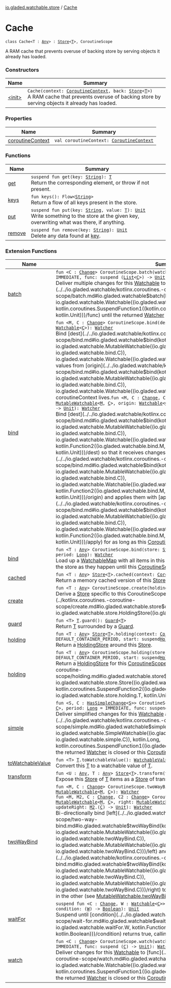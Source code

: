 [io.gladed.watchable.store](../index.md) / [Cache](./index.md)

# Cache

`class Cache<T : `[`Any`](https://kotlinlang.org/api/latest/jvm/stdlib/kotlin/-any/index.html)`> : `[`Store`](../-store/index.md)`<`[`T`](index.md#T)`>, CoroutineScope`

A RAM cache that prevents overuse of backing store by serving objects it already has loaded.

### Constructors

| Name | Summary |
|---|---|
| [&lt;init&gt;](-init-.md) | `Cache(context: `[`CoroutineContext`](https://kotlinlang.org/api/latest/jvm/stdlib/kotlin.coroutines/-coroutine-context/index.html)`, back: `[`Store`](../-store/index.md)`<`[`T`](index.md#T)`>)`<br>A RAM cache that prevents overuse of backing store by serving objects it already has loaded. |

### Properties

| Name | Summary |
|---|---|
| [coroutineContext](coroutine-context.md) | `val coroutineContext: `[`CoroutineContext`](https://kotlinlang.org/api/latest/jvm/stdlib/kotlin.coroutines/-coroutine-context/index.html) |

### Functions

| Name | Summary |
|---|---|
| [get](get.md) | `suspend fun get(key: `[`String`](https://kotlinlang.org/api/latest/jvm/stdlib/kotlin/-string/index.html)`): `[`T`](index.md#T)<br>Return the corresponding element, or throw if not present. |
| [keys](keys.md) | `fun keys(): Flow<`[`String`](https://kotlinlang.org/api/latest/jvm/stdlib/kotlin/-string/index.html)`>`<br>Return a flow of all keys present in the store. |
| [put](put.md) | `suspend fun put(key: `[`String`](https://kotlinlang.org/api/latest/jvm/stdlib/kotlin/-string/index.html)`, value: `[`T`](index.md#T)`): `[`Unit`](https://kotlinlang.org/api/latest/jvm/stdlib/kotlin/-unit/index.html)<br>Write something to the store at the given key, overwriting what was there, if anything. |
| [remove](remove.md) | `suspend fun remove(key: `[`String`](https://kotlinlang.org/api/latest/jvm/stdlib/kotlin/-string/index.html)`): `[`Unit`](https://kotlinlang.org/api/latest/jvm/stdlib/kotlin/-unit/index.html)<br>Delete any data found at [key](../-store/remove.md#io.gladed.watchable.store.Store$remove(kotlin.String)/key). |

### Extension Functions

| Name | Summary |
|---|---|
| [batch](../../io.gladed.watchable/kotlinx.coroutines.-coroutine-scope/batch.md) | `fun <C : `[`Change`](../../io.gladed.watchable/-change/index.md)`> CoroutineScope.batch(watchable: `[`Watchable`](../../io.gladed.watchable/-watchable/index.md)`<`[`C`](../../io.gladed.watchable/kotlinx.coroutines.-coroutine-scope/batch.md#C)`>, period: `[`Long`](https://kotlinlang.org/api/latest/jvm/stdlib/kotlin/-long/index.html)` = IMMEDIATE, func: suspend (`[`List`](https://kotlinlang.org/api/latest/jvm/stdlib/kotlin.collections/-list/index.html)`<`[`C`](../../io.gladed.watchable/kotlinx.coroutines.-coroutine-scope/batch.md#C)`>) -> `[`Unit`](https://kotlinlang.org/api/latest/jvm/stdlib/kotlin/-unit/index.html)`): `[`Watcher`](../../io.gladed.watchable/-watcher/index.md)<br>Deliver multiple changes for this [Watchable](../../io.gladed.watchable/-watchable/index.md) to [func](../../io.gladed.watchable/kotlinx.coroutines.-coroutine-scope/batch.md#io.gladed.watchable$batch(kotlinx.coroutines.CoroutineScope, io.gladed.watchable.Watchable((io.gladed.watchable.batch.C)), kotlin.Long, kotlin.coroutines.SuspendFunction1((kotlin.collections.List((io.gladed.watchable.batch.C)), kotlin.Unit)))/func) until the returned [Watcher](../../io.gladed.watchable/-watcher/index.md) is closed or this [CoroutineScope](#) completes. |
| [bind](../../io.gladed.watchable/kotlinx.coroutines.-coroutine-scope/bind.md) | `fun <M, C : `[`Change`](../../io.gladed.watchable/-change/index.md)`> CoroutineScope.bind(dest: `[`MutableWatchable`](../../io.gladed.watchable/-mutable-watchable/index.md)`<`[`M`](../../io.gladed.watchable/kotlinx.coroutines.-coroutine-scope/bind.md#M)`, `[`C`](../../io.gladed.watchable/kotlinx.coroutines.-coroutine-scope/bind.md#C)`>, origin: `[`Watchable`](../../io.gladed.watchable/-watchable/index.md)`<`[`C`](../../io.gladed.watchable/kotlinx.coroutines.-coroutine-scope/bind.md#C)`>): `[`Watcher`](../../io.gladed.watchable/-watcher/index.md)<br>Bind [dest](../../io.gladed.watchable/kotlinx.coroutines.-coroutine-scope/bind.md#io.gladed.watchable$bind(kotlinx.coroutines.CoroutineScope, io.gladed.watchable.MutableWatchable((io.gladed.watchable.bind.M, io.gladed.watchable.bind.C)), io.gladed.watchable.Watchable((io.gladed.watchable.bind.C)))/dest) so that it receives values from [origin](../../io.gladed.watchable/kotlinx.coroutines.-coroutine-scope/bind.md#io.gladed.watchable$bind(kotlinx.coroutines.CoroutineScope, io.gladed.watchable.MutableWatchable((io.gladed.watchable.bind.M, io.gladed.watchable.bind.C)), io.gladed.watchable.Watchable((io.gladed.watchable.bind.C)))/origin) as long as the calling coroutineContext lives.`fun <M, C : `[`Change`](../../io.gladed.watchable/-change/index.md)`, C2 : `[`Change`](../../io.gladed.watchable/-change/index.md)`> CoroutineScope.bind(dest: `[`MutableWatchable`](../../io.gladed.watchable/-mutable-watchable/index.md)`<`[`M`](../../io.gladed.watchable/kotlinx.coroutines.-coroutine-scope/bind.md#M)`, `[`C`](../../io.gladed.watchable/kotlinx.coroutines.-coroutine-scope/bind.md#C)`>, origin: `[`Watchable`](../../io.gladed.watchable/-watchable/index.md)`<`[`C2`](../../io.gladed.watchable/kotlinx.coroutines.-coroutine-scope/bind.md#C2)`>, period: `[`Long`](https://kotlinlang.org/api/latest/jvm/stdlib/kotlin/-long/index.html)` = IMMEDIATE, apply: `[`M`](../../io.gladed.watchable/kotlinx.coroutines.-coroutine-scope/bind.md#M)`.(`[`C2`](../../io.gladed.watchable/kotlinx.coroutines.-coroutine-scope/bind.md#C2)`) -> `[`Unit`](https://kotlinlang.org/api/latest/jvm/stdlib/kotlin/-unit/index.html)`): `[`Watcher`](../../io.gladed.watchable/-watcher/index.md)<br>Bind [dest](../../io.gladed.watchable/kotlinx.coroutines.-coroutine-scope/bind.md#io.gladed.watchable$bind(kotlinx.coroutines.CoroutineScope, io.gladed.watchable.MutableWatchable((io.gladed.watchable.bind.M, io.gladed.watchable.bind.C)), io.gladed.watchable.Watchable((io.gladed.watchable.bind.C2)), kotlin.Long, kotlin.Function2((io.gladed.watchable.bind.M, io.gladed.watchable.bind.C2, kotlin.Unit)))/dest) so that it receives changes from [origin](../../io.gladed.watchable/kotlinx.coroutines.-coroutine-scope/bind.md#io.gladed.watchable$bind(kotlinx.coroutines.CoroutineScope, io.gladed.watchable.MutableWatchable((io.gladed.watchable.bind.M, io.gladed.watchable.bind.C)), io.gladed.watchable.Watchable((io.gladed.watchable.bind.C2)), kotlin.Long, kotlin.Function2((io.gladed.watchable.bind.M, io.gladed.watchable.bind.C2, kotlin.Unit)))/origin) and applies them with [apply](../../io.gladed.watchable/kotlinx.coroutines.-coroutine-scope/bind.md#io.gladed.watchable$bind(kotlinx.coroutines.CoroutineScope, io.gladed.watchable.MutableWatchable((io.gladed.watchable.bind.M, io.gladed.watchable.bind.C)), io.gladed.watchable.Watchable((io.gladed.watchable.bind.C2)), kotlin.Long, kotlin.Function2((io.gladed.watchable.bind.M, io.gladed.watchable.bind.C2, kotlin.Unit)))/apply) for as long as this [CoroutineScope](#) lives. |
| [bind](../kotlinx.coroutines.-coroutine-scope/bind.md) | `fun <T : `[`Any`](https://kotlinlang.org/api/latest/jvm/stdlib/kotlin/-any/index.html)`> CoroutineScope.bind(store: `[`Store`](../-store/index.md)`<`[`T`](../kotlinx.coroutines.-coroutine-scope/bind.md#T)`>, map: `[`WatchableMap`](../../io.gladed.watchable/-watchable-map/index.md)`<`[`String`](https://kotlinlang.org/api/latest/jvm/stdlib/kotlin/-string/index.html)`, `[`T`](../kotlinx.coroutines.-coroutine-scope/bind.md#T)`>, period: `[`Long`](https://kotlinlang.org/api/latest/jvm/stdlib/kotlin/-long/index.html)`): `[`Watcher`](../../io.gladed.watchable/-watcher/index.md)<br>Load up a [WatchableMap](../../io.gladed.watchable/-watchable-map/index.md) with all items in this [Store](../-store/index.md), and persisting changes from the map to the store as they happen until this [CoroutineScope](#) completes. |
| [cached](../cached.md) | `fun <T : `[`Any`](https://kotlinlang.org/api/latest/jvm/stdlib/kotlin/-any/index.html)`> `[`Store`](../-store/index.md)`<`[`T`](../cached.md#T)`>.cached(context: `[`CoroutineContext`](https://kotlinlang.org/api/latest/jvm/stdlib/kotlin.coroutines/-coroutine-context/index.html)`): `[`Cache`](./index.md)`<`[`T`](../cached.md#T)`>`<br>Return a memory cached version of this [Store](../-store/index.md). |
| [create](../kotlinx.coroutines.-coroutine-scope/create.md) | `fun <T : `[`Any`](https://kotlinlang.org/api/latest/jvm/stdlib/kotlin/-any/index.html)`> CoroutineScope.create(holdingStore: `[`HoldingStore`](../-holding-store/index.md)`<`[`T`](../kotlinx.coroutines.-coroutine-scope/create.md#T)`>): `[`Store`](../-store/index.md)`<`[`T`](../kotlinx.coroutines.-coroutine-scope/create.md#T)`>`<br>Derive a [Store](../-store/index.md) specific to this CoroutineScope from the supplied [holdingStore](../kotlinx.coroutines.-coroutine-scope/create.md#io.gladed.watchable.store$create(kotlinx.coroutines.CoroutineScope, io.gladed.watchable.store.HoldingStore((io.gladed.watchable.store.create.T)))/holdingStore). |
| [guard](../../io.gladed.watchable.util/guard.md) | `fun <T> `[`T`](../../io.gladed.watchable.util/guard.md#T)`.guard(): `[`Guard`](../../io.gladed.watchable.util/-guard/index.md)`<`[`T`](../../io.gladed.watchable.util/guard.md#T)`>`<br>Return [T](../../io.gladed.watchable.util/guard.md#T) surrounded by a [Guard](../../io.gladed.watchable.util/-guard/index.md). |
| [holding](../holding.md) | `fun <T : `[`Any`](https://kotlinlang.org/api/latest/jvm/stdlib/kotlin/-any/index.html)`> `[`Store`](../-store/index.md)`<`[`T`](../holding.md#T)`>.holding(context: `[`CoroutineContext`](https://kotlinlang.org/api/latest/jvm/stdlib/kotlin.coroutines/-coroutine-context/index.html)`, containerPeriod: `[`Long`](https://kotlinlang.org/api/latest/jvm/stdlib/kotlin/-long/index.html)` = DEFAULT_CONTAINER_PERIOD, start: suspend `[`HoldBuilder`](../-hold-builder/index.md)`.(`[`T`](../holding.md#T)`) -> `[`Unit`](https://kotlinlang.org/api/latest/jvm/stdlib/kotlin/-unit/index.html)`): `[`HoldingStore`](../-holding-store/index.md)`<`[`T`](../holding.md#T)`>`<br>Return a [HoldingStore](../-holding-store/index.md) around this [Store](../-store/index.md). |
| [holding](../kotlinx.coroutines.-coroutine-scope/holding.md) | `fun <T : `[`Any`](https://kotlinlang.org/api/latest/jvm/stdlib/kotlin/-any/index.html)`> CoroutineScope.holding(store: `[`Store`](../-store/index.md)`<`[`T`](../kotlinx.coroutines.-coroutine-scope/holding.md#T)`>, containerPeriod: `[`Long`](https://kotlinlang.org/api/latest/jvm/stdlib/kotlin/-long/index.html)` = DEFAULT_CONTAINER_PERIOD, start: suspend `[`HoldBuilder`](../-hold-builder/index.md)`.(`[`T`](../kotlinx.coroutines.-coroutine-scope/holding.md#T)`) -> `[`Unit`](https://kotlinlang.org/api/latest/jvm/stdlib/kotlin/-unit/index.html)`): `[`HoldingStore`](../-holding-store/index.md)`<`[`T`](../kotlinx.coroutines.-coroutine-scope/holding.md#T)`>`<br>Return a [HoldingStore](../-holding-store/index.md) for this [CoroutineScope](#) around [store](../kotlinx.coroutines.-coroutine-scope/holding.md#io.gladed.watchable.store$holding(kotlinx.coroutines.CoroutineScope, io.gladed.watchable.store.Store((io.gladed.watchable.store.holding.T)), kotlin.Long, kotlin.coroutines.SuspendFunction2((io.gladed.watchable.store.HoldBuilder, io.gladed.watchable.store.holding.T, kotlin.Unit)))/store). |
| [simple](../../io.gladed.watchable/kotlinx.coroutines.-coroutine-scope/simple.md) | `fun <S, C : `[`HasSimpleChange`](../../io.gladed.watchable/-has-simple-change/index.md)`<`[`S`](../../io.gladed.watchable/kotlinx.coroutines.-coroutine-scope/simple.md#S)`>> CoroutineScope.simple(watchable: `[`SimpleWatchable`](../../io.gladed.watchable/-simple-watchable/index.md)`<`[`S`](../../io.gladed.watchable/kotlinx.coroutines.-coroutine-scope/simple.md#S)`, `[`C`](../../io.gladed.watchable/kotlinx.coroutines.-coroutine-scope/simple.md#C)`>, period: `[`Long`](https://kotlinlang.org/api/latest/jvm/stdlib/kotlin/-long/index.html)` = IMMEDIATE, func: suspend (`[`S`](../../io.gladed.watchable/kotlinx.coroutines.-coroutine-scope/simple.md#S)`) -> `[`Unit`](https://kotlinlang.org/api/latest/jvm/stdlib/kotlin/-unit/index.html)`): `[`Watcher`](../../io.gladed.watchable/-watcher/index.md)<br>Deliver simplified changes for this [Watchable](../../io.gladed.watchable/-watchable/index.md) as receiver objects to [func](../../io.gladed.watchable/kotlinx.coroutines.-coroutine-scope/simple.md#io.gladed.watchable$simple(kotlinx.coroutines.CoroutineScope, io.gladed.watchable.SimpleWatchable((io.gladed.watchable.simple.S, io.gladed.watchable.simple.C)), kotlin.Long, kotlin.coroutines.SuspendFunction1((io.gladed.watchable.simple.S, kotlin.Unit)))/func) until the returned [Watcher](../../io.gladed.watchable/-watcher/index.md) is closed or this [CoroutineScope](#) completes. |
| [toWatchableValue](../../io.gladed.watchable/to-watchable-value.md) | `fun <T> `[`T`](../../io.gladed.watchable/to-watchable-value.md#T)`.toWatchableValue(): `[`WatchableValue`](../../io.gladed.watchable/-watchable-value/index.md)`<`[`T`](../../io.gladed.watchable/to-watchable-value.md#T)`>`<br>Convert this [T](../../io.gladed.watchable/to-watchable-value.md#T) to a watchable value of [T](../../io.gladed.watchable/to-watchable-value.md#T). |
| [transform](../transform.md) | `fun <U : `[`Any`](https://kotlinlang.org/api/latest/jvm/stdlib/kotlin/-any/index.html)`, T : `[`Any`](https://kotlinlang.org/api/latest/jvm/stdlib/kotlin/-any/index.html)`> `[`Store`](../-store/index.md)`<`[`T`](../transform.md#T)`>.transform(transformer: `[`Transformer`](../-transformer/index.md)`<`[`T`](../transform.md#T)`, `[`U`](../transform.md#U)`>): `[`Store`](../-store/index.md)`<`[`U`](../transform.md#U)`>`<br>Expose this [Store](../-store/index.md) of [T](../transform.md#T) items as a [Store](../-store/index.md) of transformed items [U](../transform.md#U). |
| [twoWayBind](../../io.gladed.watchable/kotlinx.coroutines.-coroutine-scope/two-way-bind.md) | `fun <M, C : `[`Change`](../../io.gladed.watchable/-change/index.md)`> CoroutineScope.twoWayBind(left: `[`MutableWatchable`](../../io.gladed.watchable/-mutable-watchable/index.md)`<`[`M`](../../io.gladed.watchable/kotlinx.coroutines.-coroutine-scope/two-way-bind.md#M)`, `[`C`](../../io.gladed.watchable/kotlinx.coroutines.-coroutine-scope/two-way-bind.md#C)`>, right: `[`MutableWatchable`](../../io.gladed.watchable/-mutable-watchable/index.md)`<`[`M`](../../io.gladed.watchable/kotlinx.coroutines.-coroutine-scope/two-way-bind.md#M)`, `[`C`](../../io.gladed.watchable/kotlinx.coroutines.-coroutine-scope/two-way-bind.md#C)`>): `[`Watcher`](../../io.gladed.watchable/-watcher/index.md)<br>`fun <M, M2, C : `[`Change`](../../io.gladed.watchable/-change/index.md)`, C2 : `[`Change`](../../io.gladed.watchable/-change/index.md)`> CoroutineScope.twoWayBind(left: `[`MutableWatchable`](../../io.gladed.watchable/-mutable-watchable/index.md)`<`[`M`](../../io.gladed.watchable/kotlinx.coroutines.-coroutine-scope/two-way-bind.md#M)`, `[`C`](../../io.gladed.watchable/kotlinx.coroutines.-coroutine-scope/two-way-bind.md#C)`>, right: `[`MutableWatchable`](../../io.gladed.watchable/-mutable-watchable/index.md)`<`[`M2`](../../io.gladed.watchable/kotlinx.coroutines.-coroutine-scope/two-way-bind.md#M2)`, `[`C2`](../../io.gladed.watchable/kotlinx.coroutines.-coroutine-scope/two-way-bind.md#C2)`>, updateLeft: `[`M`](../../io.gladed.watchable/kotlinx.coroutines.-coroutine-scope/two-way-bind.md#M)`.(`[`C2`](../../io.gladed.watchable/kotlinx.coroutines.-coroutine-scope/two-way-bind.md#C2)`) -> `[`Unit`](https://kotlinlang.org/api/latest/jvm/stdlib/kotlin/-unit/index.html)`, updateRight: `[`M2`](../../io.gladed.watchable/kotlinx.coroutines.-coroutine-scope/two-way-bind.md#M2)`.(`[`C`](../../io.gladed.watchable/kotlinx.coroutines.-coroutine-scope/two-way-bind.md#C)`) -> `[`Unit`](https://kotlinlang.org/api/latest/jvm/stdlib/kotlin/-unit/index.html)`): `[`Watcher`](../../io.gladed.watchable/-watcher/index.md)<br>Bi-directionally bind [left](../../io.gladed.watchable/kotlinx.coroutines.-coroutine-scope/two-way-bind.md#io.gladed.watchable$twoWayBind(kotlinx.coroutines.CoroutineScope, io.gladed.watchable.MutableWatchable((io.gladed.watchable.twoWayBind.M, io.gladed.watchable.twoWayBind.C)), io.gladed.watchable.MutableWatchable((io.gladed.watchable.twoWayBind.M, io.gladed.watchable.twoWayBind.C)))/left) and [right](../../io.gladed.watchable/kotlinx.coroutines.-coroutine-scope/two-way-bind.md#io.gladed.watchable$twoWayBind(kotlinx.coroutines.CoroutineScope, io.gladed.watchable.MutableWatchable((io.gladed.watchable.twoWayBind.M, io.gladed.watchable.twoWayBind.C)), io.gladed.watchable.MutableWatchable((io.gladed.watchable.twoWayBind.M, io.gladed.watchable.twoWayBind.C)))/right) together so that any change to one is reflected in the other (see [MutableWatchable.twoWayBind](../../io.gladed.watchable/-mutable-watchable/two-way-bind.md)). |
| [waitFor](../../io.gladed.watchable/kotlinx.coroutines.-coroutine-scope/wait-for.md) | `suspend fun <C : `[`Change`](../../io.gladed.watchable/-change/index.md)`, W : `[`Watchable`](../../io.gladed.watchable/-watchable/index.md)`<`[`C`](../../io.gladed.watchable/kotlinx.coroutines.-coroutine-scope/wait-for.md#C)`>> CoroutineScope.waitFor(target: `[`W`](../../io.gladed.watchable/kotlinx.coroutines.-coroutine-scope/wait-for.md#W)`, condition: (`[`W`](../../io.gladed.watchable/kotlinx.coroutines.-coroutine-scope/wait-for.md#W)`) -> `[`Boolean`](https://kotlinlang.org/api/latest/jvm/stdlib/kotlin/-boolean/index.html)`): `[`Unit`](https://kotlinlang.org/api/latest/jvm/stdlib/kotlin/-unit/index.html)<br>Suspend until [condition](../../io.gladed.watchable/kotlinx.coroutines.-coroutine-scope/wait-for.md#io.gladed.watchable$waitFor(kotlinx.coroutines.CoroutineScope, io.gladed.watchable.waitFor.W, kotlin.Function1((io.gladed.watchable.waitFor.W, kotlin.Boolean)))/condition) returns true, calling it after each group of changes. |
| [watch](../../io.gladed.watchable/kotlinx.coroutines.-coroutine-scope/watch.md) | `fun <C : `[`Change`](../../io.gladed.watchable/-change/index.md)`> CoroutineScope.watch(watchable: `[`Watchable`](../../io.gladed.watchable/-watchable/index.md)`<`[`C`](../../io.gladed.watchable/kotlinx.coroutines.-coroutine-scope/watch.md#C)`>, period: `[`Long`](https://kotlinlang.org/api/latest/jvm/stdlib/kotlin/-long/index.html)` = IMMEDIATE, func: suspend (`[`C`](../../io.gladed.watchable/kotlinx.coroutines.-coroutine-scope/watch.md#C)`) -> `[`Unit`](https://kotlinlang.org/api/latest/jvm/stdlib/kotlin/-unit/index.html)`): `[`Watcher`](../../io.gladed.watchable/-watcher/index.md)<br>Deliver changes for this [Watchable](../../io.gladed.watchable/-watchable/index.md) to [func](../../io.gladed.watchable/kotlinx.coroutines.-coroutine-scope/watch.md#io.gladed.watchable$watch(kotlinx.coroutines.CoroutineScope, io.gladed.watchable.Watchable((io.gladed.watchable.watch.C)), kotlin.Long, kotlin.coroutines.SuspendFunction1((io.gladed.watchable.watch.C, kotlin.Unit)))/func) until the returned [Watcher](../../io.gladed.watchable/-watcher/index.md) is closed or this [CoroutineScope](#) completes. |
